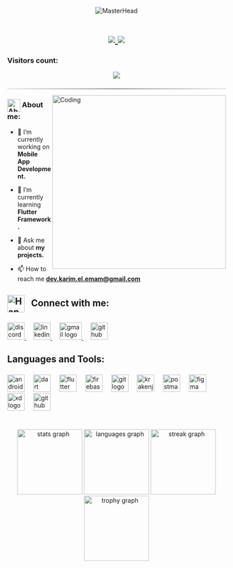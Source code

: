 <p align="center">
    <img src="https://miro.medium.com/v2/resize:fit:3200/1*vkfI4nFNheC5v0p7wzDtGg.gif" alt="MasterHead">
</p>

<h1 align="center">
    <a href="https://git.io/typing-svg">
        <img src="https://readme-typing-svg.herokuapp.com/?fonts=Righteous&size=37&center=true&vCenter=true&width=700&height=70&duration=4000&lines=Hi+there,+I'm+Karim+👋+👨‍💻;Mobile+Application+Developer+👨‍💻;Junior+Flutter+Developer+👨‍💻" />
        <img src="https://readme-typing-svg.herokuapp.com/?fonts=Righteous&size=27&center=true&vCenter=true&width=700&height=70&duration=4000&lines=Junior+Flutter+Developer;Software+Engineering+Student;Junior+Flutter+Developer&color=f7515c" />
    </a>
</h1>

<h3 align="left">Visitors count:</h3>

<div align="center">
  <img src="https://profile-counter.glitch.me/KemoEmam/count.svg?"  />
</div>

###

<hr style="border: 0; height: 1px; background: #333; background-image: linear-gradient(to right, #ccc, #333, #ccc);">

<p>
    <img align="right" alt="Coding" width="400" src="https://media.licdn.com/dms/image/D5612AQHmfXu03WIBhA/article-cover_image-shrink_720_1280/0/1689012633580?e=2147483647&v=beta&t=tLTJ7NRLZEh7NzJTurK5kVFyZuhqvEo_QRXMfZEilPs">
</p>

<h3 align="left">
    <img src="https://user-images.githubusercontent.com/63050133/156777293-72a6e681-2582-4a9d-ad92-09d1181d47c7.gif" alt="About Me" height="30" style="vertical-align: middle;">
    About me:
</h3>
<!-- About Me with Image -->

- 🔭 I’m currently working on **Mobile App Development.**

- 🌱 I’m currently learning **Flutter Framework.**

- 💬 Ask me about **my projects.**

- 📫 How to reach me **dev.karim.el.emam@gmail.com**
###

<h2 align="left">
    <img src="https://camo.githubusercontent.com/4ccd548e76ac64bd14d316108c5ded2680335b91c7d019c2d5c61b025b897f8c/68747470733a2f2f6d656469612e67697068792e636f6d2f6d656469612f6959384352426451584f444a5343455249722f67697068792e676966" alt="Handshake" height="40" style="vertical-align: middle; margin-right: 10px;">
    Connect with me:
</h2>

###

<div align="left">
  <a href="https://discord.com/users/603023626547101707" target="blank">
    <img src="https://cdn.simpleicons.org/discord/5865F2" height="40" alt="discord logo" />
  </a>
  <img width="12" />
  <a href="https://linkedin.com/in/karim-el-emam" target="blank">
    <img src="https://cdn.simpleicons.org/linkedin/0A66C2" height="40" alt="linkedin logo" />
  </a>
  <img width="12" />
  <a href="mailto:dev.karim.el.emam@gmail.com" target="blank">
    <img src="https://raw.githubusercontent.com/maurodesouza/profile-readme-generator/master/src/assets/icons/social/gmail/default.svg" width="52" height="40" alt="gmail logo" />
  </a>
  <img width="12" />
  <a href="https://github.com/KemoEmam" target="blank">
    <img src="https://cdn.jsdelivr.net/gh/devicons/devicon/icons/github/github-original.svg" height="40" alt="github logo" />
  </a>
</div>

###

<h2 align="left">Languages and Tools:</h2>

###

<div align="left">
  <img src="https://cdn.simpleicons.org/android/3DDC84" height="40" alt="android logo"  />
  <img width="12" />
  <img src="https://cdn.jsdelivr.net/gh/devicons/devicon/icons/dart/dart-original.svg" height="40" alt="dart logo"  />
  <img width="12" />
  <img src="https://cdn.jsdelivr.net/gh/devicons/devicon/icons/flutter/flutter-original.svg" height="40" alt="flutter logo"  />
  <img width="12" />
  <img src="https://cdn.jsdelivr.net/gh/devicons/devicon/icons/firebase/firebase-plain.svg" height="40" alt="firebase logo"  />
  <img width="12" />
  <img src="https://cdn.simpleicons.org/git/F05032" height="40" alt="git logo"  />
  <img width="12" />
  <img src="https://cdn.simpleicons.org/gitkraken/179287" height="40" alt="krakenjs logo"  />
  <img width="12" />
  <img src="https://cdn.simpleicons.org/postman/FF6C37" height="40" alt="postman logo"  />
  <img width="12" />
  <img src="https://cdn.jsdelivr.net/gh/devicons/devicon/icons/figma/figma-original.svg" height="40" alt="figma logo"  />
  <img width="12" />
  <img src="https://skillicons.dev/icons?i=xd" height="40" alt="xd logo"  />
  <img width="12" />
  <img src="https://skillicons.dev/icons?i=github" height="40" alt="github logo"  />
</div>

###
<br clear="both">

<div align="center">
<!--   <img src="https://github-readme-activity-graph.vercel.app/graph?username=KemoEmam&radius=16&theme=react&area=true&order=5&hide_title=false&hide_border=false" height="300" alt="activity-graph graph"  /> -->
  <img src="https://github-readme-stats.vercel.app/api?username=KemoEmam&hide_title=false&hide_rank=false&show_icons=true&include_all_commits=false&count_private=true&disable_animations=false&theme=dracula&locale=en&hide_border=false&order=1" height="150" alt="stats graph"  />
  <img src="https://github-readme-stats.vercel.app/api/top-langs?username=KemoEmam&locale=en&hide_title=false&layout=compact&card_width=320&langs_count=5&theme=dracula&hide_border=false&order=2" height="150" alt="languages graph"  />
  <img src="https://streak-stats.demolab.com?user=KemoEmam&locale=en&mode=daily&theme=dracula&hide_border=false&border_radius=5&order=3" height="150" alt="streak graph"  />
  <img src="https://github-profile-trophy.vercel.app?username=KemoEmam&theme=dracula&column=-1&row=1&margin-w=8&margin-h=8&no-bg=false&no-frame=false&order=4" height="150" alt="trophy graph"  />
</div>
